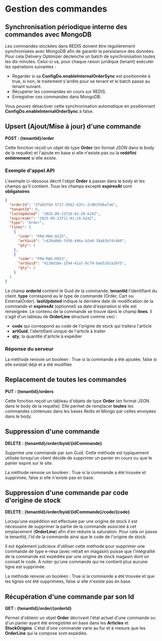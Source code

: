 # Gestion des commandes

## Synchronisation périodique interne des commandes avec MongoDB

Les commandes stockées dans REDIS doivent être régulièrement synchronisées avec MongoDB afin de garantir la persistance des données.
Pour cela Delivery Optimizer déclenche un batch de synchronisation toutes les dix minutes. Celui-ci va, pour chaque raison juridique (tenant) exécuter les opérations suivantes :

- Regarder si sa __ConfigDo.enableInternalOrderSync__ est positionnée à true, si non, le traitement s'arrête pour se tenant et le batch passe au tenant suivant.
- Récupérer les commandes en cours sur REDIS.
- Enregistrer ces commandes dans MongoDB.

Vous pouvez désactiver cette synchronisation automatique en positionnant __ConfigDo.enableInternalOrderSync__ à false.

## Upsert (Ajout/Mise à jour) d'une commande

__POST : {tenantId}/order__

Cette fonction reçoit un objet de type __Order__ (en format JSON dans le body de la requête) et l'ajoute en base si elle n'existe pas ou la __redéfini entièrement__ si elle existe.

### Exemple d'appel API

L'exemple ci-dessous décrit l'objet __Order__ à passer dans le body et les champs qu'il contient. Tous les champs excepté __expiresAt__ sont __obligatoires__

```json
{
  "orderId": "3fa85f64-5717-4562-b3fc-2c963f66afa6",
  "tenantId": 0,
  "lastUpdated": "2025-09-22T10:01:20.624Z",
  "expiresAt": "2025-09-23T11:01:20.624Z",
  "type": "Order",
  "lines": [
    {
      "code": "FRA:MAG:0125",
      "artGuid": "c420a0b0-fd50-446a-b2e0-18ab3bf4c460",
      "qty": 1
    },
    {
      "code": "FRA:MAG:0953",
      "artGuid": "4128d10e-1594-42a7-8c79-bde5181a20f5",
      "qty": 2
    }
  ]
}
```
Le champ __orderId__ contient le Guid de la commande, __tenantId__ l'identifiant du client. __type__ correspond au le type de commande (Order, Cart ou ExternalOrder). __lastUpdated__ indique la dernière date de modification de la commande et __expiresAt__ (optionnel) sa date d'expiration si elle est renseignée.
Le contenu de la commande se trouve dans le champ __lines__. Il s'agit d'un tableau de __OrderLine__ structuré comme ceci :
 - __code__ qui correspond au code de l'origine de stock qui traitera l'article
 - __artGuid__, l'identifiant unique de l'article à traiter
 - __qty__, la quantité d'article à expédier


### Réponse du serveur

La méthode renvoie un booléen : True si la commande a été ajoutée, false si elle existait déjà et a été modifiée

## Replacement de toutes les commandes

__PUT : {tenantId}/orders__

Cette fonction reçoit un tableau d'objets de type __Order__ (en format JSON dans le body de la requête). Elle permet de remplacer __toutes__ les commandes contenues dans les bases Redis et Mongo par celles envoyées dans le body.

## Suppression d'une commande

__DELETE : {tenantId}/order/byid/{idCommande}__

Supprime une commande par son Guid. Cette méthode est typiquement utilisée lorsqu'un client décide de supprimer un panier en cours ou que le panier expire sur le site.

La méthode renvoie un booléen : True si la commande a été trouvée et supprimée, false si elle n'existe pas en base.

## Suppression d'une commande par code d'origine de stock

__DELETE : {tenantId}/order/byid/{idCommande}/code/{code}__

Lorsqu'une expédition est effectuée par une origine de stock il est nécessaire de supprimer la partie de la commande associée à cet emplacement (__OrderLine__) afin d'en réduire la saturation. Pour cela on passe le tenantId, l'id de la commande ainsi que le code de l'origine de stock.

Il est également judicieux d'utiliser cette méthode pour supprimer une commande de type e-resa (avec retrait en magasin) puisse que l'intégralité de la commande est expédiée par une origine de stock magasin dont on connait le code. À noter qu'une commande qui ne contient plus aucune ligne est supprimée.

La méthode renvoie un booléen : True si la commande a été trouvée et que les lignes ont été supprimées, false si elle n'existe pas en base.

## Récupération d'une commande par son Id

__GET : {tenantId}/order/{orderId}__

Permet d'obtenir un objet __Order__ décrivant l'état actuel d'une commande ou d'un panier ayant été enregistrée en base dans les __Articles__ et __StockOrigins__. L'état d'une commande varie au fur et à mesure que les __OrderLine__ qui la compose sont expédiés.